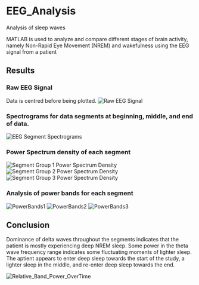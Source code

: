 # EEG_Analysis
Analysis of sleep waves

MATLAB is used to analyze and compare different stages of brain activity, namely Non-Rapid Eye Movement (NREM) and wakefulness using the EEG signal from a patient

## Results

### Raw EEG Signal

Data is centred before being plotted.
![Raw EEG Signal](https://github.com/user-attachments/assets/f3aa0103-1278-4436-b2cd-1d16264b2598)

### Spectrograms for data segments at beginning, middle, and end of data.
![EEG Segment Spectrograms](https://github.com/user-attachments/assets/9d6f6dbd-92db-425d-8e41-9e53ef981727)

### Power Spectrum density of each segment

![Segment Group 1 Power Spectrum Density](https://github.com/user-attachments/assets/22ebd2b5-43a7-4222-9fdc-fea314aecbf6)
![Segment Group 2 Power Spectrum Density](https://github.com/user-attachments/assets/144aa0c2-f206-448d-90db-e2d62200cd26)
![Segment Group 3 Power Spectrum Density](https://github.com/user-attachments/assets/ed69b131-0166-4862-8c7e-46480b23a5de)

### Analysis of power bands for each segment

![PowerBands1](https://github.com/user-attachments/assets/be50709c-094b-4212-8fcc-f2d062c19a4b)
![PowerBands2](https://github.com/user-attachments/assets/7fd94d1d-47a0-4015-b44d-0c7833d37410)
![PowerBands3](https://github.com/user-attachments/assets/a5a30363-8acf-40f6-ad5e-593c2e946280)

## Conclusion
Dominance of delta waves throughout the segments indicates that the patient is mostly experiencing deep NREM sleep. Some power in the theta wave frequency range indicates some fluctuating moments of lighter sleep.
The aptient appears to enter deep sleep towards the start of the study, a lighter sleep in the middle, and re-enter deep sleep towards the end.

![Relative_Band_Power_OverTime](https://github.com/user-attachments/assets/30cbce97-0f06-499e-8f1f-d91514e46025)
